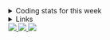 
<details>
  <summary>Coding stats for this week</summary>
  <p align="center">
    <!-- <img src="https://wakatime.com/share/@939a2c82-4342-452e-909a-61f1ee5e0b32/701c4356-5bca-42db-b683-926c1f1f5537.svg"/> -->
    <!-- <img src="https://wakatime.com/share/@939a2c82-4342-452e-909a-61f1ee5e0b32/848d2f7b-db94-4f3e-8ee0-ab1bd92df765.svg" height=500> -->
    <figure><embed src="https://wakatime.com/share/@939a2c82-4342-452e-909a-61f1ee5e0b32/f9b17c87-e994-412c-842a-9543cf03999c.svg"></embed></figure>
  </p>
</details>
<details>
  <summary>Links</summary>
  <p align="left">
    <ul>
      <li><a href="https://blog.terminaldweller.com">My blog thingy</a></li>
      <li><a href="https://www.linkedin.com/in/farzad-sadeghi/">Linkedin</a></li>
    </ul>
  </p>
</details>
<a href="https://github.com/terminaldweller/dockerimages">
  <img src="https://github-readme-stats.vercel.app/api/pin/?username=terminaldweller&repo=dockerimages&theme=github_dark" />
</a>
<a href="https://github.com/terminaldweller/scripts">
  <img src="https://github-readme-stats.vercel.app/api/pin/?username=terminaldweller&repo=scripts&theme=github_dark" />
</a>
<a href="https://github.com/terminaldweller/vagrantboxes">
  <img src="https://github-readme-stats.vercel.app/api/pin/?username=terminaldweller&repo=vagrantboxes&theme=github_dark" />
</a>

